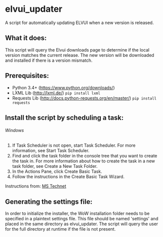 
# elvui_updater
A script for automatically updating ELVUI when a new version is released.

## What it does:
This script will query the Elvui downloads page to determine if the local version matches the current release. The new version will be downloaded and installed if there is a version mismatch.

## Prerequisites:
- Python 3.4+ (https://www.python.org/downloads/)
- LXML Lib (http://lxml.de/) `pip install lxml`
- Requests Lib (http://docs.python-requests.org/en/master/) `pip install requests`

## Install the script by scheduling a task:
###### Windows
1. If Task Scheduler is not open, start Task Scheduler. For more information, see Start Task Scheduler.
2. Find and click the task folder in the console tree that you want to create the task in. For more information about how to create the task in a new task folder, see Create a New Task Folder.
3. In the Actions Pane, click Create Basic Task.
4. Follow the instructions in the Create Basic Task Wizard.
    
Instructions from: [MS Technet](https://technet.microsoft.com/en-us/library/cc748993(v=ws.11).aspx#BKMK_winui)

## Generating the settings file:
In order to initialize the installer, the WoW installation folder needs to be specified in a plaintext settings file. This file should be named 'settings' and placed in the same directory as elvui_updater. The script will query the user for the full directory at runtime if the file is not present.
